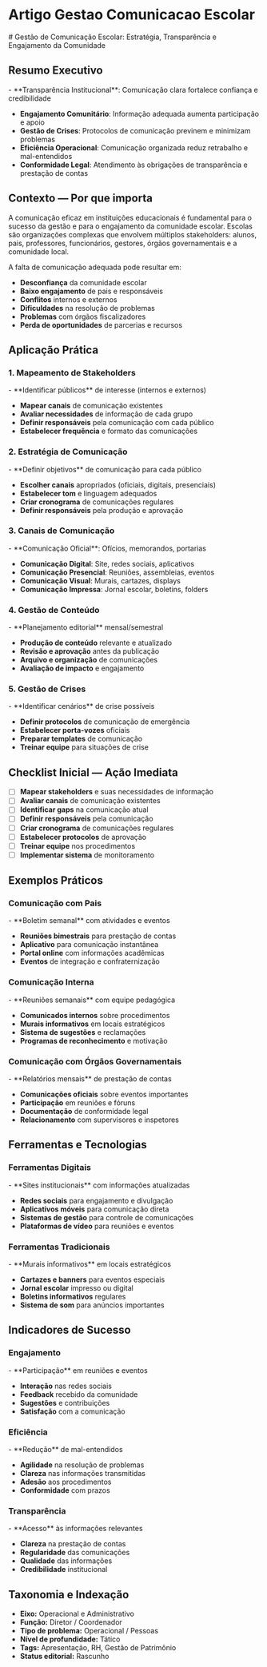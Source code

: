 # Artigo Gestao Comunicacao Escolar

﻿# Gestão de Comunicação Escolar: Estratégia, Transparência e Engajamento da Comunidade

<!-- METADADOS DE CLASSIFICACAO -->
<!-- 
Eixo Tematico: pessoas
Subcategoria: PES-PLA
Funcao Alvo: MANTENEDOR
Tipo de Conteudo: ART
Nivel de Profundidade: EST
Status Editorial: Rascunho
Codigo de Indexacao: PES-PLA-MANTENEDOR-ART-EST-IDE
Palavras-chave: pessoas
Data de Classificacao: 2025-09-18 12:13:53
-->
## Resumo Executivo

<!-- METADADOS DE CLASSIFICACAO -->
<!-- 
Eixo Tematico: pessoas
Subcategoria: PES-PLA
Funcao Alvo: MANTENEDOR
Tipo de Conteudo: ART
Nivel de Profundidade: EST
Status Editorial: Rascunho
Codigo de Indexacao: PES-PLA-MANTENEDOR-ART-EST-IDE
Palavras-chave: pessoas
Data de Classificacao: 2025-09-18 12:13:53
-->- **Transparência Institucional**: Comunicação clara fortalece confiança e credibilidade
- **Engajamento Comunitário**: Informação adequada aumenta participação e apoio
- **Gestão de Crises**: Protocolos de comunicação previnem e minimizam problemas
- **Eficiência Operacional**: Comunicação organizada reduz retrabalho e mal-entendidos
- **Conformidade Legal**: Atendimento às obrigações de transparência e prestação de contas

## Contexto — Por que importa

<!-- METADADOS DE CLASSIFICACAO -->
<!-- 
Eixo Tematico: pessoas
Subcategoria: PES-PLA
Funcao Alvo: MANTENEDOR
Tipo de Conteudo: ART
Nivel de Profundidade: EST
Status Editorial: Rascunho
Codigo de Indexacao: PES-PLA-MANTENEDOR-ART-EST-IDE
Palavras-chave: pessoas
Data de Classificacao: 2025-09-18 12:13:53
-->
A comunicação eficaz em instituições educacionais é fundamental para o sucesso da gestão e para o engajamento da comunidade escolar. Escolas são organizações complexas que envolvem múltiplos stakeholders: alunos, pais, professores, funcionários, gestores, órgãos governamentais e a comunidade local.

A falta de comunicação adequada pode resultar em:
- **Desconfiança** da comunidade escolar
- **Baixo engajamento** de pais e responsáveis
- **Conflitos** internos e externos
- **Dificuldades** na resolução de problemas
- **Problemas** com órgãos fiscalizadores
- **Perda de oportunidades** de parcerias e recursos

## Aplicação Prática

<!-- METADADOS DE CLASSIFICACAO -->
<!-- 
Eixo Tematico: pessoas
Subcategoria: PES-PLA
Funcao Alvo: MANTENEDOR
Tipo de Conteudo: ART
Nivel de Profundidade: EST
Status Editorial: Rascunho
Codigo de Indexacao: PES-PLA-MANTENEDOR-ART-EST-IDE
Palavras-chave: pessoas
Data de Classificacao: 2025-09-18 12:13:53
-->
### 1. Mapeamento de Stakeholders

<!-- METADADOS DE CLASSIFICACAO -->
<!-- 
Eixo Tematico: pessoas
Subcategoria: PES-PLA
Funcao Alvo: MANTENEDOR
Tipo de Conteudo: ART
Nivel de Profundidade: EST
Status Editorial: Rascunho
Codigo de Indexacao: PES-PLA-MANTENEDOR-ART-EST-IDE
Palavras-chave: pessoas
Data de Classificacao: 2025-09-18 12:13:53
-->- **Identificar públicos** de interesse (internos e externos)
- **Mapear canais** de comunicação existentes
- **Avaliar necessidades** de informação de cada grupo
- **Definir responsáveis** pela comunicação com cada público
- **Estabelecer frequência** e formato das comunicações

### 2. Estratégia de Comunicação

<!-- METADADOS DE CLASSIFICACAO -->
<!-- 
Eixo Tematico: pessoas
Subcategoria: PES-PLA
Funcao Alvo: MANTENEDOR
Tipo de Conteudo: ART
Nivel de Profundidade: EST
Status Editorial: Rascunho
Codigo de Indexacao: PES-PLA-MANTENEDOR-ART-EST-IDE
Palavras-chave: pessoas
Data de Classificacao: 2025-09-18 12:13:53
-->- **Definir objetivos** de comunicação para cada público
- **Escolher canais** apropriados (oficiais, digitais, presenciais)
- **Estabelecer tom** e linguagem adequados
- **Criar cronograma** de comunicações regulares
- **Definir responsáveis** pela produção e aprovação

### 3. Canais de Comunicação

<!-- METADADOS DE CLASSIFICACAO -->
<!-- 
Eixo Tematico: pessoas
Subcategoria: PES-PLA
Funcao Alvo: MANTENEDOR
Tipo de Conteudo: ART
Nivel de Profundidade: EST
Status Editorial: Rascunho
Codigo de Indexacao: PES-PLA-MANTENEDOR-ART-EST-IDE
Palavras-chave: pessoas
Data de Classificacao: 2025-09-18 12:13:53
-->- **Comunicação Oficial**: Ofícios, memorandos, portarias
- **Comunicação Digital**: Site, redes sociais, aplicativos
- **Comunicação Presencial**: Reuniões, assembleias, eventos
- **Comunicação Visual**: Murais, cartazes, displays
- **Comunicação Impressa**: Jornal escolar, boletins, folders

### 4. Gestão de Conteúdo

<!-- METADADOS DE CLASSIFICACAO -->
<!-- 
Eixo Tematico: pessoas
Subcategoria: PES-PLA
Funcao Alvo: MANTENEDOR
Tipo de Conteudo: ART
Nivel de Profundidade: EST
Status Editorial: Rascunho
Codigo de Indexacao: PES-PLA-MANTENEDOR-ART-EST-IDE
Palavras-chave: pessoas
Data de Classificacao: 2025-09-18 12:13:53
-->- **Planejamento editorial** mensal/semestral
- **Produção de conteúdo** relevante e atualizado
- **Revisão e aprovação** antes da publicação
- **Arquivo e organização** de comunicações
- **Avaliação de impacto** e engajamento

### 5. Gestão de Crises

<!-- METADADOS DE CLASSIFICACAO -->
<!-- 
Eixo Tematico: pessoas
Subcategoria: PES-PLA
Funcao Alvo: MANTENEDOR
Tipo de Conteudo: ART
Nivel de Profundidade: EST
Status Editorial: Rascunho
Codigo de Indexacao: PES-PLA-MANTENEDOR-ART-EST-IDE
Palavras-chave: pessoas
Data de Classificacao: 2025-09-18 12:13:53
-->- **Identificar cenários** de crise possíveis
- **Definir protocolos** de comunicação de emergência
- **Estabelecer porta-vozes** oficiais
- **Preparar templates** de comunicação
- **Treinar equipe** para situações de crise

## Checklist Inicial — Ação Imediata

<!-- METADADOS DE CLASSIFICACAO -->
<!-- 
Eixo Tematico: pessoas
Subcategoria: PES-PLA
Funcao Alvo: MANTENEDOR
Tipo de Conteudo: ART
Nivel de Profundidade: EST
Status Editorial: Rascunho
Codigo de Indexacao: PES-PLA-MANTENEDOR-ART-EST-IDE
Palavras-chave: pessoas
Data de Classificacao: 2025-09-18 12:13:53
-->
- [ ] **Mapear stakeholders** e suas necessidades de informação
- [ ] **Avaliar canais** de comunicação existentes
- [ ] **Identificar gaps** na comunicação atual
- [ ] **Definir responsáveis** pela comunicação
- [ ] **Criar cronograma** de comunicações regulares
- [ ] **Estabelecer protocolos** de aprovação
- [ ] **Treinar equipe** nos procedimentos
- [ ] **Implementar sistema** de monitoramento

## Exemplos Práticos

<!-- METADADOS DE CLASSIFICACAO -->
<!-- 
Eixo Tematico: pessoas
Subcategoria: PES-PLA
Funcao Alvo: MANTENEDOR
Tipo de Conteudo: ART
Nivel de Profundidade: EST
Status Editorial: Rascunho
Codigo de Indexacao: PES-PLA-MANTENEDOR-ART-EST-IDE
Palavras-chave: pessoas
Data de Classificacao: 2025-09-18 12:13:53
-->
### Comunicação com Pais

<!-- METADADOS DE CLASSIFICACAO -->
<!-- 
Eixo Tematico: pessoas
Subcategoria: PES-PLA
Funcao Alvo: MANTENEDOR
Tipo de Conteudo: ART
Nivel de Profundidade: EST
Status Editorial: Rascunho
Codigo de Indexacao: PES-PLA-MANTENEDOR-ART-EST-IDE
Palavras-chave: pessoas
Data de Classificacao: 2025-09-18 12:13:53
-->- **Boletim semanal** com atividades e eventos
- **Reuniões bimestrais** para prestação de contas
- **Aplicativo** para comunicação instantânea
- **Portal online** com informações acadêmicas
- **Eventos** de integração e confraternização

### Comunicação Interna

<!-- METADADOS DE CLASSIFICACAO -->
<!-- 
Eixo Tematico: pessoas
Subcategoria: PES-PLA
Funcao Alvo: MANTENEDOR
Tipo de Conteudo: ART
Nivel de Profundidade: EST
Status Editorial: Rascunho
Codigo de Indexacao: PES-PLA-MANTENEDOR-ART-EST-IDE
Palavras-chave: pessoas
Data de Classificacao: 2025-09-18 12:13:53
-->- **Reuniões semanais** com equipe pedagógica
- **Comunicados internos** sobre procedimentos
- **Murais informativos** em locais estratégicos
- **Sistema de sugestões** e reclamações
- **Programas de reconhecimento** e motivação

### Comunicação com Órgãos Governamentais

<!-- METADADOS DE CLASSIFICACAO -->
<!-- 
Eixo Tematico: pessoas
Subcategoria: PES-PLA
Funcao Alvo: MANTENEDOR
Tipo de Conteudo: ART
Nivel de Profundidade: EST
Status Editorial: Rascunho
Codigo de Indexacao: PES-PLA-MANTENEDOR-ART-EST-IDE
Palavras-chave: pessoas
Data de Classificacao: 2025-09-18 12:13:53
-->- **Relatórios mensais** de prestação de contas
- **Comunicações oficiais** sobre eventos importantes
- **Participação** em reuniões e fóruns
- **Documentação** de conformidade legal
- **Relacionamento** com supervisores e inspetores

## Ferramentas e Tecnologias

<!-- METADADOS DE CLASSIFICACAO -->
<!-- 
Eixo Tematico: pessoas
Subcategoria: PES-PLA
Funcao Alvo: MANTENEDOR
Tipo de Conteudo: ART
Nivel de Profundidade: EST
Status Editorial: Rascunho
Codigo de Indexacao: PES-PLA-MANTENEDOR-ART-EST-IDE
Palavras-chave: pessoas
Data de Classificacao: 2025-09-18 12:13:53
-->
### Ferramentas Digitais

<!-- METADADOS DE CLASSIFICACAO -->
<!-- 
Eixo Tematico: pessoas
Subcategoria: PES-PLA
Funcao Alvo: MANTENEDOR
Tipo de Conteudo: ART
Nivel de Profundidade: EST
Status Editorial: Rascunho
Codigo de Indexacao: PES-PLA-MANTENEDOR-ART-EST-IDE
Palavras-chave: pessoas
Data de Classificacao: 2025-09-18 12:13:53
-->- **Sites institucionais** com informações atualizadas
- **Redes sociais** para engajamento e divulgação
- **Aplicativos móveis** para comunicação direta
- **Sistemas de gestão** para controle de comunicações
- **Plataformas de vídeo** para reuniões e eventos

### Ferramentas Tradicionais

<!-- METADADOS DE CLASSIFICACAO -->
<!-- 
Eixo Tematico: pessoas
Subcategoria: PES-PLA
Funcao Alvo: MANTENEDOR
Tipo de Conteudo: ART
Nivel de Profundidade: EST
Status Editorial: Rascunho
Codigo de Indexacao: PES-PLA-MANTENEDOR-ART-EST-IDE
Palavras-chave: pessoas
Data de Classificacao: 2025-09-18 12:13:53
-->- **Murais informativos** em locais estratégicos
- **Cartazes e banners** para eventos especiais
- **Jornal escolar** impresso ou digital
- **Boletins informativos** regulares
- **Sistema de som** para anúncios importantes

## Indicadores de Sucesso

<!-- METADADOS DE CLASSIFICACAO -->
<!-- 
Eixo Tematico: pessoas
Subcategoria: PES-PLA
Funcao Alvo: MANTENEDOR
Tipo de Conteudo: ART
Nivel de Profundidade: EST
Status Editorial: Rascunho
Codigo de Indexacao: PES-PLA-MANTENEDOR-ART-EST-IDE
Palavras-chave: pessoas
Data de Classificacao: 2025-09-18 12:13:53
-->
### Engajamento

<!-- METADADOS DE CLASSIFICACAO -->
<!-- 
Eixo Tematico: pessoas
Subcategoria: PES-PLA
Funcao Alvo: MANTENEDOR
Tipo de Conteudo: ART
Nivel de Profundidade: EST
Status Editorial: Rascunho
Codigo de Indexacao: PES-PLA-MANTENEDOR-ART-EST-IDE
Palavras-chave: pessoas
Data de Classificacao: 2025-09-18 12:13:53
-->- **Participação** em reuniões e eventos
- **Interação** nas redes sociais
- **Feedback** recebido da comunidade
- **Sugestões** e contribuições
- **Satisfação** com a comunicação

### Eficiência

<!-- METADADOS DE CLASSIFICACAO -->
<!-- 
Eixo Tematico: pessoas
Subcategoria: PES-PLA
Funcao Alvo: MANTENEDOR
Tipo de Conteudo: ART
Nivel de Profundidade: EST
Status Editorial: Rascunho
Codigo de Indexacao: PES-PLA-MANTENEDOR-ART-EST-IDE
Palavras-chave: pessoas
Data de Classificacao: 2025-09-18 12:13:53
-->- **Redução** de mal-entendidos
- **Agilidade** na resolução de problemas
- **Clareza** nas informações transmitidas
- **Adesão** aos procedimentos
- **Conformidade** com prazos

### Transparência

<!-- METADADOS DE CLASSIFICACAO -->
<!-- 
Eixo Tematico: pessoas
Subcategoria: PES-PLA
Funcao Alvo: MANTENEDOR
Tipo de Conteudo: ART
Nivel de Profundidade: EST
Status Editorial: Rascunho
Codigo de Indexacao: PES-PLA-MANTENEDOR-ART-EST-IDE
Palavras-chave: pessoas
Data de Classificacao: 2025-09-18 12:13:53
-->- **Acesso** às informações relevantes
- **Clareza** na prestação de contas
- **Regularidade** das comunicações
- **Qualidade** das informações
- **Credibilidade** institucional

## Taxonomia e Indexação

<!-- METADADOS DE CLASSIFICACAO -->
<!-- 
Eixo Tematico: pessoas
Subcategoria: PES-PLA
Funcao Alvo: MANTENEDOR
Tipo de Conteudo: ART
Nivel de Profundidade: EST
Status Editorial: Rascunho
Codigo de Indexacao: PES-PLA-MANTENEDOR-ART-EST-IDE
Palavras-chave: pessoas
Data de Classificacao: 2025-09-18 12:13:53
-->
- **Eixo:** Operacional e Administrativo
- **Função:** Diretor / Coordenador
- **Tipo de problema:** Operacional / Pessoas
- **Nível de profundidade:** Tático
- **Tags:** Apresentação, RH, Gestão de Patrimônio
- **Status editorial:** Rascunho

